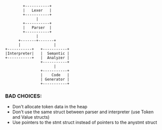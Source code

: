 ```
        +-----------+
        |   Lexer   |
        +-----------+
              |
        +-----------+
        |   Parser  |
        +-----------+
              |
      +-------+-------+
      |               |
+-----------+   +-----------+
|Interpreter|   |  Semantic |
+-----------+   |  Analyzer |
                +-----------+
                      |
                +-----------+
                |    Code   |
                | Generator |
                +-----------+
```

### BAD CHOICES:
 - Don't allocate token data in the heap
 - Don't use the same struct between parser and interpreter (use Token and Value structs)
 - Use pointers to the stmt struct instead of pointers to the anystmt struct
